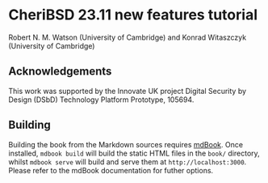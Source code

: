 <!-- ANCHOR: cover -->

# CheriBSD 23.11 new features tutorial

Robert N. M. Watson (University of Cambridge) and
Konrad Witaszczyk (University of Cambridge)

## Acknowledgements

This work was supported by the Innovate UK project Digital Security by Design
(DSbD) Technology Platform Prototype, 105694.

<!-- ANCHOR_END: cover -->

## Building

Building the book from the Markdown sources requires
[mdBook](https://github.com/rust-lang/mdBook). Once installed, `mdbook build`
will build the static HTML files in the `book/` directory, whilst `mdbook
serve` will build and serve them at `http://localhost:3000`. Please refer to
the mdBook documentation for futher options.
